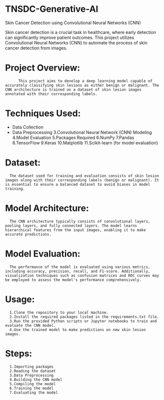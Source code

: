 # TNSDC-Generative-AI
Skin Cancer Detection using Convolutional Neural Networks (CNN)

Skin cancer detection is a crucial task in healthcare, where early detection can significantly improve patient outcomes. This project utilizes Convolutional Neural Networks (CNN) to automate the process of skin cancer detection from images.
                          

# Project Overview:
          This project aims to develop a deep learning model capable of accurately classifying skin lesions as either benign or malignant. The CNN architecture is trained on a dataset of skin lesion images annotated with their corresponding labels.
          

# Techniques Used:
   - Data Collection
   - Data Preprocessing
   3.Convolutional Neural Network (CNN) Modeling
   4.Model Evaluation
   5.Packages Required
   6.NumPy
   7.Pandas
   8.TensorFlow
   9.Keras
  10.Matplotlib
  11.Scikit-learn (for model evaluation)

  
# Dataset:
      The dataset used for training and evaluation consists of skin lesion images along with their corresponding labels (benign or malignant). It is essential to ensure a balanced dataset to avoid biases in model training.
      

# Model Architecture:
      The CNN architecture typically consists of convolutional layers, pooling layers, and fully connected layers. The model learns hierarchical features from the input images, enabling it to make accurate predictions.
      

# Model Evaluation:
      The performance of the model is evaluated using various metrics, including accuracy, precision, recall, and F1-score. Additionally, visualization techniques such as confusion matrices and ROC curves may be employed to assess the model's performance comprehensively.
      

# Usage:
      1.Clone the repository to your local machine.
      2.Install the required packages listed in the requirements.txt file.
      3.Run the provided Python scripts or Jupyter notebooks to train and evaluate the CNN model.
      4.Use the trained model to make predictions on new skin lesion images.

      
# Steps:
      1.Importing packages
      2.Reading the dataset
      3.Data Preprocessing 
      4.Building the CNN model
      5.Compiling the model
      6.Training the model
      7.Evaluating the model
